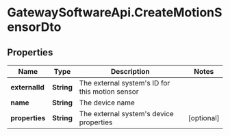 # GatewaySoftwareApi.CreateMotionSensorDto

## Properties
Name | Type | Description | Notes
------------ | ------------- | ------------- | -------------
**externalId** | **String** | The external system&#39;s ID for this motion sensor | 
**name** | **String** | The device name | 
**properties** | **String** | The external system&#39;s device properties | [optional] 


